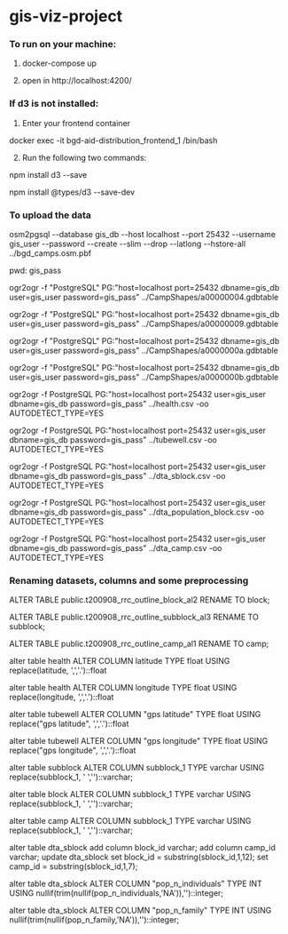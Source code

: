 # gis-viz-project

### To run on your machine:

1. docker-compose up

2. open in http://localhost:4200/


### If d3 is not installed:
1. Enter your frontend container

docker exec -it bgd-aid-distribution_frontend_1 /bin/bash


2. Run the following two commands:

npm install d3 --save

npm install @types/d3 --save-dev


### To upload the data


osm2pgsql --database gis_db --host localhost --port 25432 --username gis_user --password --create --slim --drop --latlong --hstore-all ../bgd_camps.osm.pbf

pwd: gis_pass

ogr2ogr -f "PostgreSQL" PG:"host=localhost port=25432 dbname=gis_db user=gis_user password=gis_pass" ../CampShapes/a00000004.gdbtable

ogr2ogr -f "PostgreSQL" PG:"host=localhost port=25432 dbname=gis_db user=gis_user password=gis_pass" ../CampShapes/a00000009.gdbtable

ogr2ogr -f "PostgreSQL" PG:"host=localhost port=25432 dbname=gis_db user=gis_user password=gis_pass" ../CampShapes/a0000000a.gdbtable

ogr2ogr -f "PostgreSQL" PG:"host=localhost port=25432 dbname=gis_db user=gis_user password=gis_pass" ../CampShapes/a0000000b.gdbtable

ogr2ogr -f PostgreSQL PG:"host=localhost port=25432 user=gis_user dbname=gis_db password=gis_pass" ../health.csv -oo AUTODETECT_TYPE=YES

ogr2ogr -f PostgreSQL PG:"host=localhost port=25432 user=gis_user dbname=gis_db password=gis_pass" ../tubewell.csv -oo AUTODETECT_TYPE=YES

ogr2ogr -f PostgreSQL PG:"host=localhost port=25432 user=gis_user dbname=gis_db password=gis_pass" ../dta_sblock.csv -oo AUTODETECT_TYPE=YES

ogr2ogr -f PostgreSQL PG:"host=localhost port=25432 user=gis_user dbname=gis_db password=gis_pass" ../dta_population_block.csv -oo AUTODETECT_TYPE=YES

ogr2ogr -f PostgreSQL PG:"host=localhost port=25432 user=gis_user dbname=gis_db password=gis_pass" ../dta_camp.csv -oo AUTODETECT_TYPE=YES

### Renaming datasets, columns and some preprocessing

ALTER TABLE public.t200908_rrc_outline_block_al2 RENAME TO block;

ALTER TABLE public.t200908_rrc_outline_subblock_al3 RENAME TO subblock;

ALTER TABLE public.t200908_rrc_outline_camp_al1 RENAME TO camp;

alter table health ALTER COLUMN latitude TYPE float USING replace(latitude, ',','.')::float

alter table health ALTER COLUMN longitude TYPE float USING replace(longitude, ',','.')::float

alter table tubewell ALTER COLUMN "gps latitude" TYPE float USING replace("gps latitude", ',','.')::float

alter table tubewell ALTER COLUMN "gps longitude" TYPE float USING replace("gps longitude", ',','.')::float

alter table subblock ALTER COLUMN subblock_1 TYPE varchar USING replace(subblock_1, ' ','')::varchar;

alter table block ALTER COLUMN subblock_1 TYPE varchar USING replace(subblock_1, ' ','')::varchar;

alter table camp ALTER COLUMN subblock_1 TYPE varchar USING replace(subblock_1, ' ','')::varchar;

alter table dta_sblock
add column block_id varchar;
add column camp_id varchar;
update dta_sblock
set block_id = substring(sblock_id,1,12);
set camp_id = substring(sblock_id,1,7);


alter table dta_sblock ALTER COLUMN "pop_n_individuals" TYPE INT USING nullif(trim(nullif(pop_n_individuals,'NA')),'')::integer;

alter table dta_sblock ALTER COLUMN "pop_n_family" TYPE INT USING nullif(trim(nullif(pop_n_family,'NA')),'')::integer;
